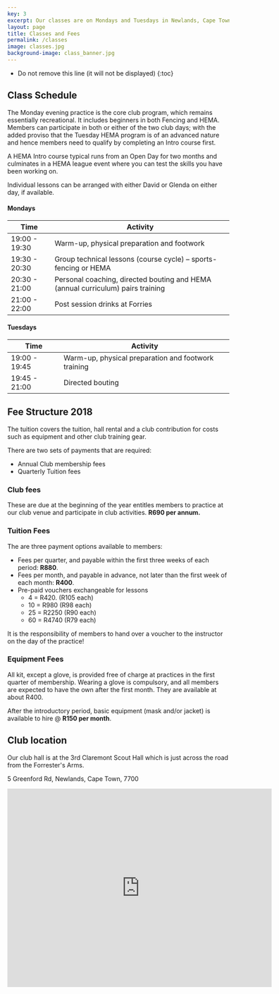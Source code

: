 ```yaml
---
key: 3
excerpt: Our classes are on Mondays and Tuesdays in Newlands, Cape Town. 
layout: page
title: Classes and Fees
permalink: /classes
image: classes.jpg
background-image: class_banner.jpg
---
```


* Do not remove this line (it will not be displayed)
{:toc}

## Class Schedule

The Monday evening practice is the core club program, which remains essentially recreational. It includes beginners in both Fencing and HEMA. Members can participate in both or either of the two club days; with the added proviso that the Tuesday HEMA program is of an advanced nature and hence members need to qualify by completing an Intro course first.

A HEMA Intro course typical runs from an Open Day for two months and culminates in a HEMA league event where you can test the skills you have been working on.

Individual lessons can be arranged with either David or Glenda on either day, if available.

#### Mondays

|Time|Activity|
|----|----|
|19:00 - 19:30|Warm-up, physical preparation and footwork|
|19:30 - 20:30|Group technical lessons (course cycle) – sports-fencing or HEMA|
|20:30 - 21:00|Personal coaching, directed bouting and HEMA (annual curriculum) pairs training|
|21:00 - 22:00|Post session drinks at Forries |

#### Tuesdays

|Time|Activity|
|----|----|
|19:00 - 19:45|Warm-up, physical preparation and footwork training|
|19:45 - 21:00|Directed bouting|

## Fee Structure 2018

The tuition covers the tuition, hall rental and a club contribution for costs such as equipment and other club training gear.

There are two sets of payments that are required:

* Annual Club membership fees
* Quarterly Tuition fees

### Club fees

These are due at the beginning of the year entitles members to practice at our club venue and participate in club activities. **R690 per annum.**

### Tuition Fees

The are three payment options available to members:

* Fees per quarter, and payable within the first three weeks of each period: **R880**.
* Fees per month, and payable in advance, not later than the first week of each month: **R400**.
* Pre-paid vouchers exchangeable for lessons
    * 4 = R420. (R105 each)
    * 10 = R980 (R98 each)
    * 25 = R2250 (R90 each)
    * 60 = R4740 (R79 each)

It is the responsibility of members to hand over a voucher to the instructor on the day of the practice!

### Equipment Fees

All kit, except a glove, is provided free of charge at practices in the first quarter of membership.
Wearing a glove is compulsory, and all members are expected to have the own after the first month. They are available at about R400.

After the introductory period, basic equipment (mask and/or jacket) is available to hire @ **R150 per month**.

## Club location

Our club hall is at the 3rd Claremont Scout Hall which is just across the road from the Forrester's Arms.

5 Greenford Rd, Newlands, Cape Town, 7700

<iframe width="600" height="450" frameborder="0" style="border:0"
src="https://www.google.com/maps/embed/v1/place?q=Scout%20Hall%20greenford%20road%20newlands&key=AIzaSyBx1McfoK9JMyRcbq8VLhMu0S0EnpTjlq4" allowfullscreen></iframe> 
